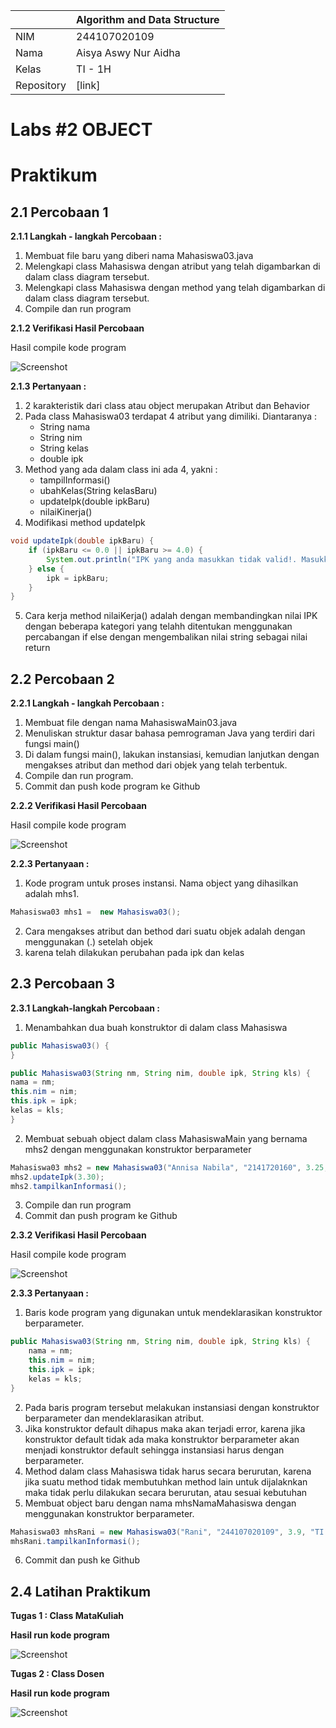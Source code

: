 |  | Algorithm and Data Structure |
|--|--|
| NIM |  244107020109|
| Nama |  Aisya Aswy Nur Aidha|
| Kelas | TI - 1H |
| Repository | [link]  |

# Labs #2 OBJECT 
#  Praktikum
## 2.1 Percobaan 1

**2.1.1 Langkah - langkah Percobaan :** 
1. Membuat file baru yang diberi nama Mahasiswa03.java
2. Melengkapi class Mahasiswa dengan atribut yang telah digambarkan di dalam class diagram tersebut.
3. Melengkapi class Mahasiswa dengan method yang telah digambarkan di dalam class diagram tersebut.
4. Compile dan run program

**2.1.2 Verifikasi Hasil Percobaan**

Hasil compile kode program 

![Screenshot](image/2.1.2.png)

**2.1.3 Pertanyaan :**
1. 2 karakteristik dari class atau object merupakan Atribut dan Behavior
2. Pada class Mahasiswa03 terdapat 4 atribut yang dimiliki. Diantaranya :
    - String nama
    - String nim
    - String kelas
    - double  ipk
3. Method yang ada dalam class ini ada 4, yakni :
    - tampilInformasi()
    - ubahKelas(String kelasBaru)
    - updateIpk(double ipkBaru)
    - nilaiKinerja()
4. Modifikasi method updateIpk
```java
void updateIpk(double ipkBaru) {
    if (ipkBaru <= 0.0 || ipkBaru >= 4.0) {
        System.out.println("IPK yang anda masukkan tidak valid!. Masukkan antara 0.0 sampai 4.0");
    } else {
        ipk = ipkBaru;
    }
}
```
5. Cara kerja method nilaiKerja() adalah dengan membandingkan nilai IPK dengan beberapa kategori yang telahh ditentukan menggunakan percabangan if else dengan mengembalikan nilai string sebagai nilai return

## 2.2 Percobaan 2
**2.2.1 Langkah - langkah Percobaan :** 
1. Membuat file dengan nama MahasiswaMain03.java
2. Menuliskan struktur dasar bahasa pemrograman Java yang terdiri dari fungsi main() 
3. Di dalam fungsi main(), lakukan instansiasi, kemudian lanjutkan dengan mengakses atribut dan 
method dari objek yang telah terbentuk. 
4. Compile dan run program. 
5. Commit dan push kode program ke Github

**2.2.2 Verifikasi Hasil Percobaan** 

Hasil compile kode program

![Screenshot](image/2.2.2.png)

**2.2.3 Pertanyaan :**
1. Kode program untuk proses instansi. Nama object yang dihasilkan adalah mhs1.
```java
Mahasiswa03 mhs1 =  new Mahasiswa03();
```

2. Cara mengakses atribut dan bethod dari suatu objek adalah dengan menggunakan (.) setelah objek
3. karena telah dilakukan perubahan pada ipk dan kelas

## 2.3 Percobaan 3
**2.3.1 Langkah-langkah Percobaan :** 
1. Menambahkan dua buah konstruktor di dalam class Mahasiswa
```java
public Mahasiswa03() {
}

public Mahasiswa03(String nm, String nim, double ipk, String kls) {
nama = nm;
this.nim = nim;
this.ipk = ipk;
kelas = kls;
}
```
2. Membuat sebuah object dalam class MahasiswaMain yang bernama mhs2 dengan menggunakan konstruktor berparameter
```java
Mahasiswa03 mhs2 = new Mahasiswa03("Annisa Nabila", "2141720160", 3.25, "TI 2L\n");
mhs2.updateIpk(3.30);
mhs2.tampilkanInformasi();
```
3. Compile dan run program
4. Commit dan push program ke Github

**2.3.2 Verifikasi Hasil Percobaan** 

Hasil compile kode program 

![Screenshot](image/2.3.2.png)

**2.3.3 Pertanyaan :**
1. Baris kode program yang digunakan untuk mendeklarasikan konstruktor berparameter.
```java
public Mahasiswa03(String nm, String nim, double ipk, String kls) {
    nama = nm;
    this.nim = nim;
    this.ipk = ipk;
    kelas = kls;
}
```
2. Pada baris program tersebut melakukan instansiasi dengan konstruktor berparameter dan mendeklarasikan atribut.
3. Jika konstruktor default dihapus maka akan terjadi error, karena jika konstruktor default tidak ada maka konstruktor berparameter akan menjadi konstruktor default sehingga instansiasi harus dengan berparameter.
4. Method dalam class Mahasiswa tidak harus secara berurutan, karena jika suatu method tidak membutuhkan method lain untuk dijalaknkan maka tidak perlu dilakukan secara berurutan, atau sesuai kebutuhan
5. Membuat object baru dengan nama mhsNamaMahasiswa dengan menggunakan konstruktor berparameter.
```java
Mahasiswa03 mhsRani = new Mahasiswa03("Rani", "244107020109", 3.9, "TI 2H");
mhsRani.tampilkanInformasi();
```
6. Commit dan push ke Github

## 2.4 Latihan Praktikum 
**Tugas 1 : Class MataKuliah**

**Hasil run kode program**

![Screenshot](image/Tugas1.png)

**Tugas 2 : Class Dosen**

**Hasil run kode program**

![Screenshot](image/Tugas2.png)

